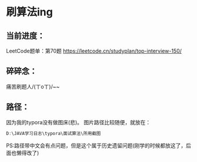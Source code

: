 # 刷算法ing



## 当前进度：

LeetCode题单：第70题
https://leetcode.cn/studyplan/top-interview-150/




## 碎碎念：

痛苦刷题人/(ㄒoㄒ)/~~



## 路径：

因为我的typora没有做图床(悲)。
图片路径比较随便，就放在：

```powershell
D:\JAVA学习日志\typora\面试算法\所用截图
```

PS:路径带中文会有点问题，但是这个属于历史遗留问题(刚学的时候都放这了，后面也懒得改了)